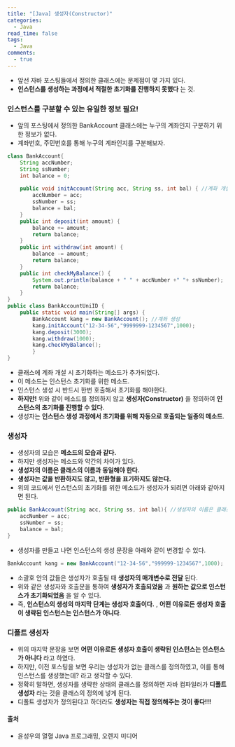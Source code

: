 ```yaml
---
title: "[Java] 생성자(Constructor)"
categories:
  - Java
read_time: false
tags:
  - Java
comments:
  - true
---
```


* 앞선 자바 포스팅들에서 정의한 클래스에는 문제점이 몇 가지 있다.
* __인스턴스를 생성하는 과정에서 적절한 초기화를 진행하지 못했다__ 는 것.

### 인스턴스를 구분할 수 있는 유일한 정보 필요!
* 앞의 포스팅에서 정의한 BankAccount 클래스에는 누구의 계좌인지 구분하기 위한 정보가 없다.
* 계좌번호, 주민번호를 통해 누구의 계좌인지를 구분해보자.

```java
class BankAccount{
	String accNumber;
	String ssNumber;
	int balance = 0;
	
	public void initAccount(String acc, String ss, int bal) { //계좌 개설 시 초기화
		accNumber = acc;
		ssNumber = ss;
		balance = bal;
	}
	public int deposit(int amount) {
		balance += amount;
		return balance;
	}
	public int withdraw(int amount) {
		balance -= amount;
		return balance;
	}
	public int checkMyBalance() {
		System.out.println(balance + " " + accNumber +" "+ ssNumber);
		return balance;
	}
}
public class BankAccountUniID {
	public static void main(String[] args) {
		BankAccount kang = new BankAccount(); //계좌 생성
		kang.initAccount("12-34-56","9999999-1234567",1000);
		kang.deposit(3000);
		kang.withdraw(1000);
		kang.checkMyBalance();
		}
}
```

* 클래스에 계좌 개설 시 초기화하는 메소드가 추가되었다.
* 이 메소드는 인스턴스 초기화를 위한 메소드.
* 인스턴스 생성 시 반드시 한번 호출해서 초기화를 해야한다.
* __하지만!__ 위와 같이 메소드를 정의하지 않고 __생성자(Constructor)__ 을 정의하여 __인스턴스의 초기화를 진행할 수 있다__.
* 생성자는 __인스턴스 생성 과정에서 초기화를 위해 자동으로 호출되는 일종의 메소드__.

### 생성자
* 생성자의 모습은 __메소드의 모습과 같다.__
* 하지만 생성자는 메소드와 약간의 차이가 있다.
* __생성자의 이름은 클래스의 이름과 동일해야 한다.__
* __생성자는 값을 반환하지도 않고, 반환형을 표기하지도 않는다.__
* 위의 코드에서 인스턴스의 초기화를 위한 메소드가 생성자가 되려면 아래와 같아지면 된다.

```java
public BankAccount(String acc, String ss, int bal){ //생성자의 이름은 클래스 이름과 동일! , 반환형 선언 없음!
    accNumber = acc;
    ssNumber = ss;
    balance = bal;
}
```

* 생성자를 만들고 나면 인스턴스의 생성 문장을 아래와 같이 변경할 수 있다.

```java
BankAccount kang = new BankAccount("12-34-56","999999-1234567",1000);
```

* 소괄호 안의 값들은 생성자가 호출될 때 __생성자의 매개변수로 전달__ 된다.
* 위와 같은 생성자와 호출문을 통하여 __생성자가 호출되었음__ 과 __원하는 값으로 인스턴스가 초기화되었음__ 을 알 수 있다.
* 즉, __인스턴스의 생성의 마지막 단계는 생성자 호출이다.__ , __어떤 이유로든 생성자 호출이 생략된 인스턴스는 인스턴스가 아니다__.

### 디폴트 생성자
* 위의 마지막 문장을 보면 __어떤 이유로든 생성자 호출이 생략된 인스턴스는 인스턴스가 아니다__ 라고 하였다.
* 하지만, 이전 포스팅을 보면 우리는 생성자가 없는 클래스를 정의하였고, 이를 통해 인스턴스를 생성했는데? 라고 생각할 수 있다.
* 정확히 말하면, 생성자를 생략한 상태의 클래스를 정의하면 자바 컴파일러가 __디폴트 생성자__ 라는 것을 클래스의 정의에 넣게 된다.
* 디폴트 생성자가 정의된다고 하더라도 __생성자는 직접 정의해주는 것이 좋다!!!__

#### 출처 
* 윤성우의 열혈 Java 프로그래밍, 오렌지 미디어